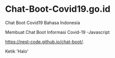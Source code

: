 # Chat-Boot-Covid19.go.id
Chat Boot Covid19 Bahasa Indonesia

Membuat Chat Boot Informasi Covid-19
-Javascript

https://nest-code.github.io/chat-boot/.

Ketik 'Halo'
